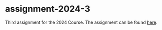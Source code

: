 # assignment-2024-3

Third assignment for the 2024 Course. The assignment can be found [here](https://github.com/dmst-algorithms-course/assignment-2024-3/blob/main/assignment-2024-3.pdf).
